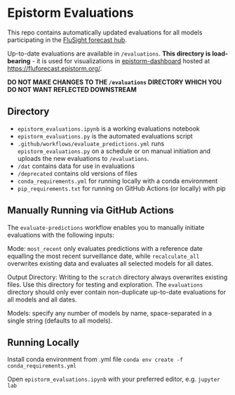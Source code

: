# Epistorm Evaluations

This repo contains automatically updated evaluations for all models participating in the [FluSight forecast hub](https://github.com/cdcepi/FluSight-forecast-hub).

Up-to-date evaluations are available in `/evaluations`. **This directory is load-bearing** - it is used for visualizations in [epistorm-dashboard](https://github.com/mobs-lab/epistorm-dashboard) hosted at https://fluforecast.epistorm.org/.

**DO NOT MAKE CHANGES TO THE `/evaluations` DIRECTORY WHICH YOU DO NOT WANT REFLECTED DOWNSTREAM**

## Directory

- `epistorm_evaluations.ipynb` is a working evaluations notebook
- `epistorm_evaluations.py` is the automated evaluations script
- `.github/workflows/evaluate_predictions.yml` runs `epistorm_evaluations.py` on a schedule or on manual initiation and uploads the new evaluations to `/evaluations`.
- `/dat` contains data for use in evaluations
- `/deprecated` contains old versions of files
- `conda_requirements.yml` for running locally with a conda environment
- `pip_requirements.txt` for running on GitHub Actions (or locally) with pip

## Manually Running via GitHub Actions

The `evaluate-predictions` workflow enables you to manually initiate evaluations with the following inputs:

Mode: `most_recent` only evaluates predictions with a reference date equalling the most recent surveillance date, while `recalculate_all` overwrites existing data and evaluates all selected models for all dates.

Output Directory: Writing to the `scratch` directory always overwrites existing files. Use this directory for testing and exploration. The `evaluations` directory should only ever contain non-duplicate up-to-date evaluations for all models and all dates.

Models: specify any number of models by name, space-separated in a single string (defaults to all models).

## Running Locally

Install conda environment from .yml file
`conda env create -f conda_requirements.yml`

Open `epistorm_evaluations.ipynb` with your preferred editor, e.g. `jupyter lab`
